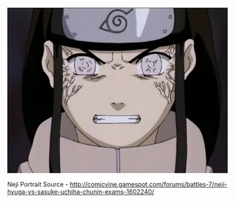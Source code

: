 
![Neji_Portrait](https://github.com/Phansa/PokeSnowdown/blob/master/Documentation/Wiki-Guide-Images/NPCS/Neji-Hyuga/Neji_Portrait.jpg)

Neji Portrait Source - http://comicvine.gamespot.com/forums/battles-7/neji-hyuga-vs-sasuke-uchiha-chunin-exams-1602240/
